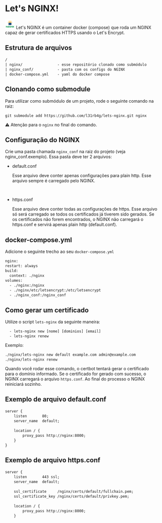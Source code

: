  # Let's NGINX!

<img src="lets-nginx.png" width="32px">
Let's NGINX é um container docker (compose) que roda um NGINX capaz de gerar certificados HTTPS usando o Let's Encrypt.


## Estrutura de arquivos
```
/
| nginx/                - esse repositório clonado como submódulo
| nginx_conf/           - pasta com os configs do NGINX
| docker-compose.yml    - yaml do docker compose
```


## Clonando como submodule
Para utilizar como submódulo de um projeto, rode o seguinte comando na raiz:
```
git submodule add https://github.com/l31rb4g/lets-nginx.git nginx
```
⚠ Atenção para o `nginx` no final do comando.


## Configuração do NGINX
Crie uma pasta chamada `nginx_conf` na raiz do projeto (veja nginx_conf.exemplo). Essa pasta deve ter 2 arquivos:
  - default.conf

    Esse arquivo deve conter apenas configurações para plain http. Esse arquivo sempre é carregado pelo NGINX.
<br>

  - https.conf

    Esse arquivo deve conter todas as configurações de https. Esse arquivo só será carregado se todos os certificados já tiverem sido gerados. Se os certificados não forem encontrados, o NGINX não carregará o https.conf e servirá apenas plain http (default.conf).


## docker-compose.yml
Adicione o seguinte trecho ao seu `docker-compose.yml`
```
nginx:
restart: always
build:
  context: ./nginx
volumes:
  - ./nginx:/nginx
  - ./nginx/etc/letsencrypt:/etc/letsencrypt
  - ./nginx_conf:/nginx_conf
```


## Como gerar um certificado
Utilize o script `lets-nginx` da seguinte maneira:
```
  - lets-nginx new [nome] [dominios] [email]
  - lets-nginx renew
```

Exemplo:
```
./nginx/lets-nginx new default example.com admin@example.com
./nginx/lets-nginx renew
```

Quando você rodar esse comando, o certbot tentará gerar o certificado para o domínio informado. Se o certificado for gerado com sucesso, o NGINX carregará o arquivo `https.conf`. Ao final do processo o NGINX reiniciará sozinho.


## Exemplo de arquivo default.conf
```
server {
    listen       80;
    server_name  default;

    location / {
        proxy_pass http://nginx:8000;
    }
}
```


## Exemplo de arquivo https.conf
```
server {
    listen       443 ssl;
    server_name  default;

    ssl_certificate     /nginx/certs/default/fullchain.pem;
    ssl_certificate_key /nginx/certs/default/privkey.pem;

    location / {
        proxy_pass http://nginx:8000;
    }
```

